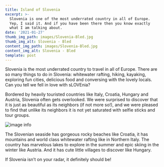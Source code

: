 ```yaml
---
title: Island of Slovenia
excerpt: >-
  Slovenia is one of the most underrated country in all of Europe.
  Yep, I said it. And if you have been there then you know exactly 
  what I am talking about.
date: '2021-01-27'
thumb_img_path: images/Slovenia-Bled.jpg
thumb_img_alt: Slovenia - Bled
content_img_path: images/Slovenia-Bled.jpg
content_img_alt: Slovenia - Bled
template: post
---
```


Slovenia is the most underrated country to travel in all of Europe. There are so many things to do in Slovenia: whitewater rafting, hiking, kayaking, exploring fun cities, delicious food and conversing with the lovely locals. Can you tell we fell in love with sLOVEnia?

Bordered by heavily touristed countries like Italy, Croatia, Hungary and Austria, Slovenia often gets overlooked. We were surprised to discover that it is just as beautiful as its neighbors (if not more so!), and we were pleased to find that unlike its neighbors it is not yet saturated with selfie sticks and tour groups.

![image info](/images/Bled-church.jpg)

The Slovenian seaside has gorgeous rocky beaches like Croatia, it has mountains and world class whitewater rafting like in Northern Italy. The country has marvelous lakes to explore in the summer and epic skiing in the winter like Austria. And it has cute little villages to discover like Hungary.

If Slovenia isn’t on your radar, it definitely should be!